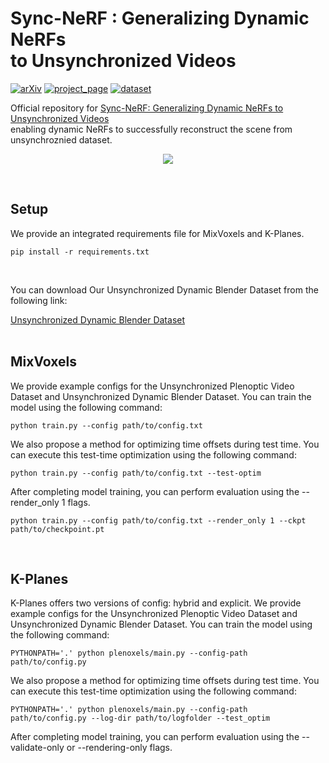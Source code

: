 # Sync-NeRF : Generalizing Dynamic NeRFs <br> to Unsynchronized Videos

[![arXiv](https://img.shields.io/badge/arXiv-2310.13356-006600)](https://arxiv.org/abs/2310.13356) 
[![project_page](https://img.shields.io/badge/project_page-68BC71)](https://seoha-kim.github.io/sync-nerf/)
[![dataset](https://img.shields.io/badge/dataset-00A98F)](https://yonsei-my.sharepoint.com/:f:/g/personal/hailey07_o365_yonsei_ac_kr/Er_SF3saB9JPp-uaj0W9NaABOZ0V7czk90yMp4UNybXvPg)

Official repository for <a href="">Sync-NeRF: Generalizing Dynamic NeRFs to Unsynchronized Videos</a><br>
enabling dynamic NeRFs to successfully reconstruct the scene from unsynchroznied dataset.
<p align="center" width="100;">
<img src="https://github.com/seoha-kim/Sync-NeRF/assets/46925617/616278bb-4bb5-41c5-8f57-12242c8403e0">
</p>
<br>

## Setup
We provide an integrated requirements file for MixVoxels and K-Planes.
```
pip install -r requirements.txt
```
<br>

You can download Our Unsynchronized Dynamic Blender Dataset from the following link:

<a href="https://yonsei-my.sharepoint.com/personal/hailey07_o365_yonsei_ac_kr/_layouts/15/onedrive.aspx?id=%2Fpersonal%2Fhailey07_o365_yonsei_ac_kr%2FDocuments%2FSync-NeRF&ga=1">Unsynchronized Dynamic Blender Dataset
</a>
<br>
<br>

## MixVoxels
We provide example configs for the Unsynchronized Plenoptic Video Dataset and Unsynchronized Dynamic Blender Dataset. You can train the model using the following command:
```
python train.py --config path/to/config.txt
```
We also propose a method for optimizing time offsets during test time. You can execute this test-time optimization using the following command:
```
python train.py --config path/to/config.txt --test-optim
```

After completing model training, you can perform evaluation using the --render_only 1 flags.
```
python train.py --config path/to/config.txt --render_only 1 --ckpt path/to/checkpoint.pt
```

<br>

## K-Planes
K-Planes offers two versions of config: hybrid and explicit. We provide example configs for the Unsynchronized Plenoptic Video Dataset and Unsynchronized Dynamic Blender Dataset. You can train the model using the following command:
```
PYTHONPATH='.' python plenoxels/main.py --config-path path/to/config.py
```

We also propose a method for optimizing time offsets during test time. You can execute this test-time optimization using the following command:
```
PYTHONPATH='.' python plenoxels/main.py --config-path path/to/config.py --log-dir path/to/logfolder --test_optim
```

After completing model training, you can perform evaluation using the --validate-only or --rendering-only flags.
